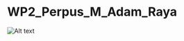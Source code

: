 # WP2_Perpus_M_Adam_Raya
![Alt text](https://i.pinimg.com/564x/e5/b1/48/e5b148fa2d822ed37ccce3c6b7e4a162.jpg)

